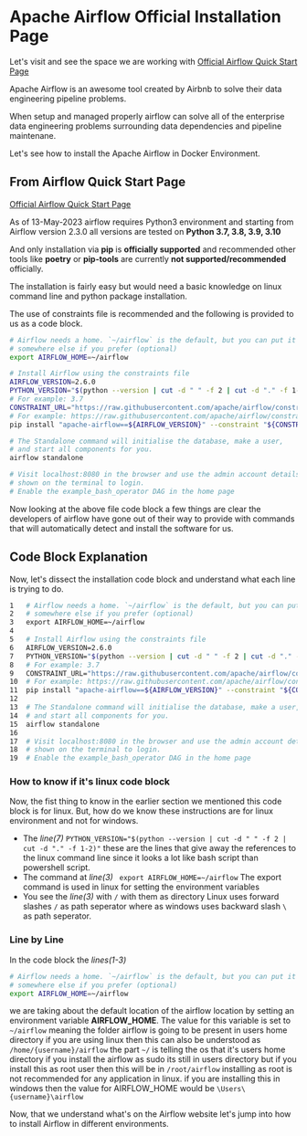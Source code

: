 # Apache Airflow Official Installation Page

Let's visit and see the space we are working with
<a href="https://airflow.apache.org/docs/apache-airflow/stable/start.html" target="_blank" rel="noopener">Official Airflow Quick Start Page</a>

Apache Airflow is an awesome tool created by Airbnb to solve their data engineering pipeline problems.

When setup and managed properly airflow can solve all of the enterprise data engineering problems surrounding data dependencies and pipeline maintenane.

Let's see how to install the Apache Airflow in Docker Environment.

## From Airflow Quick Start Page

<a href="https://airflow.apache.org/docs/apache-airflow/stable/start.html" target="_blank" rel="noopener">Official Airflow Quick Start Page</a>

As of 13-May-2023 airflow requires Python3 environment and starting from Airflow version 2.3.0 all versions are tested on **Python 3.7, 3.8, 3.9, 3.10**

And only installation via **pip** is **officially supported** and recommended other tools like **poetry** or **pip-tools** are currently **not supported/recommended** officially.

The installation is fairly easy but would need a basic knowledge on linux command line and python package installation.

The use of constraints file is recommended and the following is provided to us as a code block.

```bash
# Airflow needs a home. `~/airflow` is the default, but you can put it
# somewhere else if you prefer (optional)
export AIRFLOW_HOME=~/airflow

# Install Airflow using the constraints file
AIRFLOW_VERSION=2.6.0
PYTHON_VERSION="$(python --version | cut -d " " -f 2 | cut -d "." -f 1-2)"
# For example: 3.7
CONSTRAINT_URL="https://raw.githubusercontent.com/apache/airflow/constraints-${AIRFLOW_VERSION}/constraints-${PYTHON_VERSION}.txt"
# For example: https://raw.githubusercontent.com/apache/airflow/constraints-2.6.0/constraints-3.7.txt
pip install "apache-airflow==${AIRFLOW_VERSION}" --constraint "${CONSTRAINT_URL}"

# The Standalone command will initialise the database, make a user,
# and start all components for you.
airflow standalone

# Visit localhost:8080 in the browser and use the admin account details
# shown on the terminal to login.
# Enable the example_bash_operator DAG in the home page
```

Now looking at the above file code block a few things are clear the developers of airflow have gone out of their way to provide with commands that will automatically detect and install the software for us.

## Code Block Explanation

Now, let's dissect the installation code block and understand what each line is trying to do.

```bash
1   # Airflow needs a home. `~/airflow` is the default, but you can put it
2   # somewhere else if you prefer (optional)
3   export AIRFLOW_HOME=~/airflow
4   
5   # Install Airflow using the constraints file
6   AIRFLOW_VERSION=2.6.0
7   PYTHON_VERSION="$(python --version | cut -d " " -f 2 | cut -d "." -f 1-2)"
8   # For example: 3.7
9   CONSTRAINT_URL="https://raw.githubusercontent.com/apache/airflow/constraints-${AIRFLOW_VERSION}/constraints-${PYTHON_VERSION}.txt"
10  # For example: https://raw.githubusercontent.com/apache/airflow/constraints-2.6.0/constraints-3.7.txt
11  pip install "apache-airflow==${AIRFLOW_VERSION}" --constraint "${CONSTRAINT_URL}"
12  
13  # The Standalone command will initialise the database, make a user,
14  # and start all components for you.
15  airflow standalone
16  
17  # Visit localhost:8080 in the browser and use the admin account details
18  # shown on the terminal to login.
19  # Enable the example_bash_operator DAG in the home page
```

### How to know if it's linux code block

Now, the fist thing to know in the earlier section we mentioned this code block is for linux. But, how do we know these instructions are for linux environment and not for windows.

- The *line(7)* ``` PYTHON_VERSION="$(python --version | cut -d " " -f 2 | cut -d "." -f 1-2)" ``` these are the lines that give away the references to the linux command line since it looks a lot like bash script than powershell script.
- The command at *line(3)* ```
export AIRFLOW_HOME=~/airflow``` The export command is used in linux for setting the environment variables
- You see the *line(3)* with ```/``` with them as directory Linux uses forward slashes ```/``` as path seperator where as windows uses backward slash ```\``` as path seperator.

### Line by Line

In the code block the *lines(1-3)*

```bash
# Airflow needs a home. `~/airflow` is the default, but you can put it
# somewhere else if you prefer (optional)
export AIRFLOW_HOME=~/airflow
```

we are taking about the default location of the airflow location by setting an environment variable **AIRFLOW_HOME**. The value for this variable is set to ```~/airflow``` meaning the folder airflow is going to be present in users home directory if you are using linux then this can also be understood as ```/home/{username}/airflow``` the part ```~/``` is telling the os that it's users home directory if you install the airflow as sudo its still in users directory but if you install this as root user then this will be in ```/root/airflow``` installing as root is not recommended for any application in linux. if you are installing this in windows then the value for AIRFLOW_HOME would be ```\Users\{username}\airflow```

Now, that we understand what's on the Airflow website let's jump into how to install Airflow in different environments.

